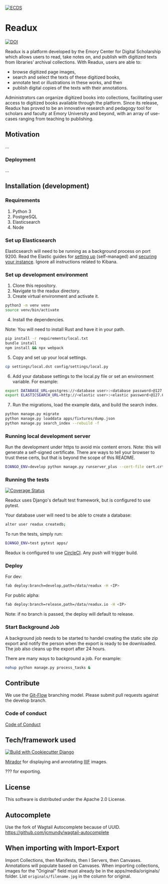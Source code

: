 [
![ECDS](https://circleci.com/gh/ecds/readux.svg?style=svg)
](<LINK>)

# Readux

[
![DOI](https://zenodo.org/badge/DOI/10.5281/zenodo.3572679.svg)
](https://doi.org/10.5281/zenodo.3572679)

Readux is a platform developed by the Emory Center for Digital Scholarship which allows users to read, take notes on, and publish with digitized texts from libraries’ archival collections. With Readux, users are able to:

- browse digitized page images,
- search and select the texts of these digitized books,
- annotate text or illustrations in these works, and then
- publish digital copies of the texts with their annotations.

Administrators can organize digitized books into collections, facilitating user access to digitized books available through the platform. Since its release, Readux has proved to be an innovative research and pedagogy tool for scholars and faculty at Emory University and beyond, with an array of use-cases ranging from teaching to publishing.

## Motivation

...

### Deployment

...

## Installation (development)

### Requirements

1. Python 3
2. PostgreSQL
3. Elasticsearch
4. Node

### Set up Elasticsearch

Elasticsearch will need to be running as a background process on port 9200. Read the Elastic guides for [setting up](https://www.elastic.co/guide/en/elasticsearch/reference/7.13/getting-started.html) (self-managed) and [securing your instance](https://www.elastic.co/guide/en/elasticsearch/reference/7.13/secure-cluster.html). Ignore all instructions related to Kibana.

### Set up development environment

1. Clone this repository.
2. Navigate to the readux directory.
3. Create virtual environment and activate it.

~~~bash
python3 -m venv venv
source venv/bin/activate
~~~

4. Install the dependencies.

Note: You will need to install Rust and have it in your path.

~~~bash
pip install -r requirements/local.txt
bundle install
npm install && npx webpack
~~~

5. Copy and set up your local settings.

~~~bash
cp settings/local.dst config/settings/local.py
~~~

6. Add your database settings to the local.py file or set an environment variable. For example:

~~~bash
export DATABASE_URL=postgres://<database user>:<database password>@127.0.0.1:5432/<database name>
export ELASTICSEARCH_URL=http://<elastic user>:<elastic password>@127.0.0.1:9200
~~~

7. Run the migrations, load the example data, and build the search index.

~~~bash
python manage.py migrate
python manage.py loaddata apps/fixtures/dump.json
python manage.py search_index --rebuild -f
~~~

### Running local development server

Run the development under https to avoid mix content errors. Note: this will generate a self-signed certificate. There are ways to tell your browser to trust these certs, but that is beyond the scope of this README.

~~~bash
DJANGO_ENV=develop python manage.py runserver_plus --cert-file cert.crt  0.0.0.0:3000
~~~

### Running the tests

[
![Coverage Status](https://coveralls.io/repos/github/ecds/readux/badge.svg?branch=release)
](https://coveralls.io/github/ecds/readux?branch=release)

Readux uses Django's default test framework, but is configured to use pytest.

Your database user will need to be able to create a database:

~~~bash
alter user readux createdb;
~~~

To run the tests, simply run:

~~~bash
DJANGO_ENV=test pytest apps/
~~~

Readux is configured to use [CircleCI](https://app.circleci.com/pipelines/github/ecds/readux). Any push will trigger build.

### Deploy

For dev:

~~~bash
fab deploy:branch=develop,path=/data/readux -H <IP>
~~~

For public alpha:

~~~bash
fab deploy:branch=release,path=/data/readux.io -H <IP>
~~~

Note: if no branch is passed, the deploy will default to release.

### Start Background Job

A background job needs to be started to handel creating the static site zip export and notify the person when the export is ready to be downloaded. The job also cleans up the export after 24 hours.

There are many ways to background a job. For example:

~~~bash
nohup python manage.py process_tasks &
~~~

## Contribute

We use the [Git-Flow](https://danielkummer.github.io/git-flow-cheatsheet/) branching model. Please submit pull requests against the develop branch.

### Code of conduct

[Code of Conduct](CODE_OF_CONDUCT.md)

## Tech/framework used

[
![Build with Cookiecutter Django](https://img.shields.io/badge/built%20with-Cookiecutter%20Django-ff69b4.svg)
](https://github.com/pydanny/cookiecutter-django/)

[Mirador](http://projectmirador.org/) for displaying and annotating [IIIF](http://iiif.io) images.

??? for exporting.

## License

This software is distributed under the Apache 2.0 License.

## Autocomplete

Use the fork of Wagtail Autocomplete because of UUID. https://github.com/jcmundy/wagtail-autocomplete

## When importing with Import-Export

Import Collections, then Manifests, then I Servers, then Canvases.  Annotations will populate based on Canvases.
When importing collections, images for the "Original" field must already be in the apps/media/originals/ folder.  List `originals/filename.jpg` in the column for original.